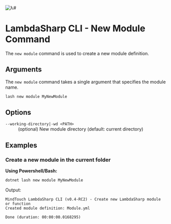 ![λ#](../../../Docs/LambdaSharp_v2_small.png)

# LambdaSharp CLI - New Module Command

The `new module` command is used to create a new module definition.

## Arguments

The `new module` command takes a single argument that specifies the module name.

```bash
lash new module MyNewModule
```

## Options

<dl>

<dt><code>--working-directory|-wd &lt;PATH&gt;</code></dt>
<dd>(optional) New module directory (default: current directory)</dd>

</dl>

## Examples

### Create a new module in the current folder

__Using Powershell/Bash:__
```bash
dotnet lash new module MyNewModule
```

Output:
```
MindTouch LambdaSharp CLI (v0.4-RC2) - Create new LambdaSharp module or function
Created module definition: Module.yml

Done (duration: 00:00:00.0168295)
```
